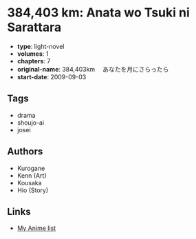 # 384,403 km: Anata wo Tsuki ni Sarattara

-   **type**: light-novel
-   **volumes**: 1
-   **chapters**: 7
-   **original-name**: 384,403km 　あなたを月にさらったら
-   **start-date**: 2009-09-03

## Tags

-   drama
-   shoujo-ai
-   josei

## Authors

-   Kurogane
-   Kenn (Art)
-   Kousaka
-   Hio (Story)

## Links

-   [My Anime list](https://myanimelist.net/manga/100286/384403_km__Anata_wo_Tsuki_ni_Sarattara)
